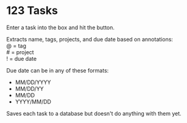 # 123 Tasks

Enter a task into the box and hit the button.

Extracts name, tags, projects, and due date based on annotations:  
@ = tag  
\# = project  
! = due date  

Due date can be in any of these formats:
* MM/DD/YYYY
* MM/DD/YY
* MM/DD
* YYYY/MM/DD

Saves each task to a database but doesn't do anything with them yet.
